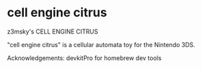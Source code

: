 # cell engine citrus

z3msky's CELL ENGINE CITRUS

"cell engine citrus" is a cellular automata toy for the Nintendo 3DS.

Acknowledgements:
devkitPro for homebrew dev tools